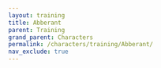 ```yaml
---
layout: training
title: Abberant
parent: Training
grand_parent: Characters
permalink: /characters/training/Abberant/
nav_exclude: true
---
```


